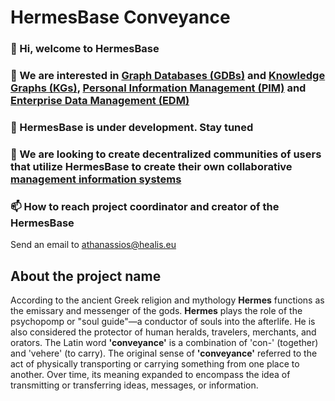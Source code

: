 # HermesBase Conveyance

  ### 👋 Hi, welcome to HermesBase

  ### 👀 We are interested in [Graph Databases (GDBs)](https://www.wikiwand.com/en/Graph_database) and [Knowledge Graphs (KGs)](https://www.wikiwand.com/en/Knowledge_graph), [Personal Information Management (PIM)](https://www.wikiwand.com/en/Personal_information_management) and [Enterprise Data Management (EDM)](https://wikiwand.com/en/Enterprise_data_management)

  ### 🌱 HermesBase is under development. Stay tuned

  ### 💞️ We are looking to create decentralized communities of users that utilize HermesBase to create their own collaborative [management information systems](https://www.wikiwand.com/en/Management_information_system)

  ### 📫 How to reach project coordinator and creator of the HermesBase
  Send an email to athanassios@healis.eu


## About the project name
According to the ancient Greek religion and mythology **Hermes** functions as the emissary and messenger of the gods. **Hermes** plays the role of the psychopomp or "soul guide"—a conductor of souls into the afterlife. He is also considered the protector of human heralds, travelers, merchants, and orators. The Latin word **'conveyance'** is a combination of 'con-' (together) and 'vehere' (to carry). The original sense of **'conveyance'** referred to the act of physically transporting or carrying something from one place to another. Over time, its meaning expanded to encompass the idea of transmitting or transferring ideas, messages, or information.


<!---
hermesbase/hermesbase is a ✨ special ✨ repository because its `README.md` (this file) appears on your GitHub profile.
You can click the Preview link to take a look at your changes.
--->
